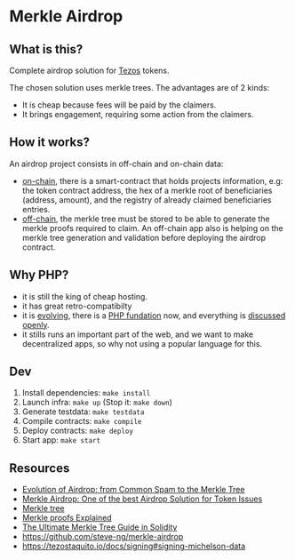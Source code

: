 # Merkle Airdrop

## What is this?

Complete airdrop solution for [Tezos](https://tezos.com/) tokens.

The chosen solution uses merkle trees.
The advantages are of 2 kinds:

- It is cheap because fees will be paid by the claimers.
- It brings engagement, requiring some action from the claimers.

## How it works?

An airdrop project consists in off-chain and on-chain data:
- [on-chain](./contracts), there is a smart-contract that holds projects information, e.g: the token contract address,
the hex of a merkle root of beneficiaries (address, amount), and the registry of already claimed beneficiaries entries.
- [off-chain](./app), the merkle tree must be stored to be able to generate the merkle proofs required to claim.
An off-chain app also is helping on the merkle tree generation and validation before deploying the airdrop contract.

## Why PHP?

- it is still the king of cheap hosting.
- it has great retro-compatibilty
- it is [evolving](https://php.watch), there is a [PHP fundation](https://thephp.foundation/) now, and everything is [discussed openly](https://php.watch/rfcs).
- it stills runs an important part of the web, and we want to make decentralized apps, so why not using a popular language for this.

## Dev

1. Install dependencies: `make install`
2. Launch infra: `make up` (Stop it: `make down`)
3. Generate testdata: `make testdata`
4. Compile contracts: `make compile`
5. Deploy contracts: `make deploy`
6. Start app: `make start`

## Resources

- [Evolution of Airdrop: from Common Spam to the Merkle Tree](https://hackernoon.com/evolution-of-airdrop-from-common-spam-to-the-merkle-tree-30caa2344170)
- [Merkle Airdrop: One of the best Airdrop Solution for Token Issues](https://medium.com/mochilab/merkle-airdrop-one-of-the-best-airdrop-solution-for-token-issues-e2279df1c5c1)
- [Merkle tree](https://en.wikipedia.org/wiki/Merkle_tree)
- [Merkle proofs Explained](https://medium.com/crypto-0-nite/merkle-proofs-explained-6dd429623dc5)
- [The Ultimate Merkle Tree Guide in Solidity](https://soliditydeveloper.com/merkle-tree)
- <https://github.com/steve-ng/merkle-airdrop>
- <https://tezostaquito.io/docs/signing#signing-michelson-data>
